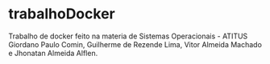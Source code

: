 # trabalhoDocker
Trabalho de docker feito na materia de Sistemas Operacionais - ATITUS                                                 
Giordano Paulo Comin, Guilherme de Rezende Lima, Vitor Almeida Machado e Jhonatan Almeida Alflen.
